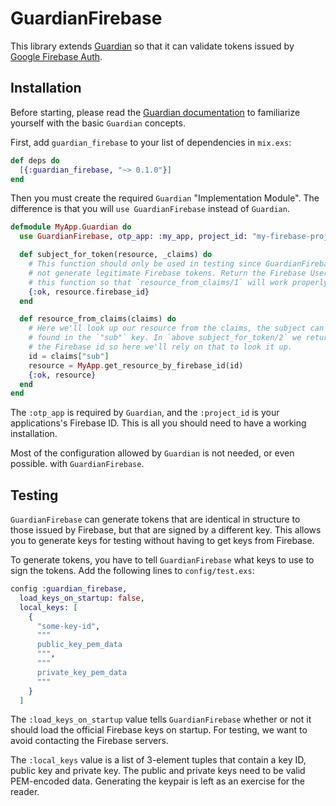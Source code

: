 # GuardianFirebase

This library extends [Guardian](https://github.com/ueberauth/guardian) so that
it can validate tokens issued by
[Google Firebase Auth](https://firebase.google.com/docs/auth/).

## Installation

Before starting, please read the
[Guardian documentation](https://hexdocs.pm/guardian) to familiarize yourself
with the basic `Guardian` concepts.

First, add `guardian_firebase` to your list of dependencies in `mix.exs`:

```elixir
def deps do
  [{:guardian_firebase, "~> 0.1.0"}]
end
```

Then you must create the required `Guardian` "Implementation Module". The
difference is that you will `use GuardianFirebase` instead of `Guardian`.

```elixir
defmodule MyApp.Guardian do
  use GuardianFirebase, otp_app: :my_app, project_id: "my-firebase-project"

  def subject_for_token(resource, _claims) do
    # This function should only be used in testing since GuardianFirebase does
    # not generate legitimate Firebase tokens. Return the Firebase User ID from
    # this function so that `resource_from_claims/1` will work properly.
    {:ok, resource.firebase_id}
  end

  def resource_from_claims(claims) do
    # Here we'll look up our resource from the claims, the subject can be
    # found in the `"sub"` key. In `above subject_for_token/2` we returned
    # the Firebase id so here we'll rely on that to look it up.
    id = claims["sub"]
    resource = MyApp.get_resource_by_firebase_id(id)
    {:ok, resource}
  end
end
```
The `:otp_app` is required by `Guardian`, and the `:project_id` is your
applications's Firebase ID. This is all you should need to have a working
installation.

Most of the configuration allowed by `Guardian` is not needed, or even possible.
with `GuardianFirebase`.

## Testing

`GuardianFirebase` can generate tokens that are identical in structure to those
issued by Firebase, but that are signed by a different key. This allows you to
generate keys for testing without having to get keys from Firebase.

To generate tokens, you have to tell `GuardianFirebase` what keys to use to sign
the tokens. Add the following lines to `config/test.exs`:

```elixir
config :guardian_firebase,
  load_keys_on_startup: false,
  local_keys: [
    {
      "some-key-id",
      """
      public_key_pem_data
      """,
      """
      private_key_pem_data
      """
    }
  ]
```

The `:load_keys_on_startup` value tells `GuardianFirebase` whether or not it
should load the official Firebase keys on startup. For testing, we want to avoid
contacting the Firebase servers.

The `:local_keys` value is a list of 3-element tuples that contain a key ID,
public key and private key. The public and private keys need to be valid
PEM-encoded data. Generating the keypair is left as an exercise for the reader.
